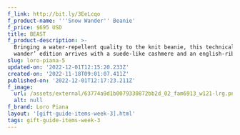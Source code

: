 ```yaml
---
f_link: http://bit.ly/3EeLcqo
f_product-name: '''Snow Wander'' Beanie'
f_price: $695 USD
title: BEAST
f_product-description: >-
  Bringing a water-repellent quality to the knit beanie, this technical ‘snow
  wander’ edition arrives with a suede-like cashmere and an english-ribbed brim.
slug: loro-piana-5
updated-on: '2022-12-01T12:15:20.233Z'
created-on: '2022-11-18T09:01:07.411Z'
published-on: '2022-12-01T12:17:23.211Z'
f_image:
  url: /assets/external/63774a9d1b0079330872bb2d_02_fam6913_w121-lrg.png
  alt: null
f_brand: Loro Piana
layout: '[gift-guide-items-week-3].html'
tags: gift-guide-items-week-3
---
```



